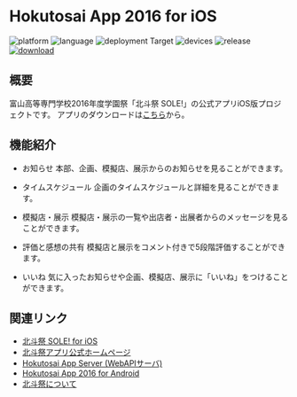 # Hokutosai App 2016 for iOS
![platform](https://img.shields.io/badge/platform-ios-lightgray.svg)
![language](https://img.shields.io/badge/language-swift-orange.svg)
![deployment Target](https://img.shields.io/badge/deployment%20target-9.0-brightgreen.svg)
![devices](https://img.shields.io/badge/devices-iphone-brightgreen.svg)
![release](https://img.shields.io/badge/release-v1.0-green.svg)
[![download](https://img.shields.io/badge/download-App%20Store-blue.svg)](https://itunes.apple.com/jp/app/bei-dou-ji-sole!/id1114411252?mt=8)

## 概要
富山高等専門学校2016年度学園祭「北斗祭 SOLE!」の公式アプリiOS版プロジェクトです。
アプリのダウンロードは[こちら](https://itunes.apple.com/jp/app/bei-dou-ji-sole!/id1114411252?mt=8)から。

## 機能紹介
- お知らせ
本部、企画、模擬店、展示からのお知らせを見ることができます。

- タイムスケジュール
企画のタイムスケジュールと詳細を見ることができます。

- 模擬店・展示
模擬店・展示の一覧や出店者・出展者からのメッセージを見ることができます。

- 評価と感想の共有
模擬店と展示をコメント付きで5段階評価することができます。

- いいね
気に入ったお知らせや企画、模擬店、展示に「いいね」をつけることができます。

## 関連リンク
- [北斗祭 SOLE! for iOS](https://itunes.apple.com/jp/app/bei-dou-ji-sole!/id1114411252?mt=8)
- [北斗祭アプリ公式ホームページ](https://www.hokutosai.tech)
- [Hokutosai App Server (WebAPIサーバ)](https://github.com/sejour/HokutosaiAppServer)
- [Hokutosai App 2016 for Android](https://github.com/SerizawaRyoji/Hokutosai-Android)
- [北斗祭について](http://www.nc-toyama.ac.jp/c5/index.php/mcon/ca_life/キャンパスイベント/高専祭/kousensaih008/)
